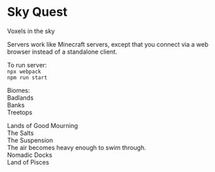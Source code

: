 # Sky Quest

Voxels in the sky

Servers work like Minecraft servers, except that you connect via a web browser instead of a standalone client.

To run server:  
`npx webpack`  
`npm run start`  

Biomes:  
Badlands  
Banks  
Treetops  


Lands of Good Mourning  
The Salts  
The Suspension  
  The air becomes heavy enough to swim through.  
Nomadic Docks  
Land of Pisces
